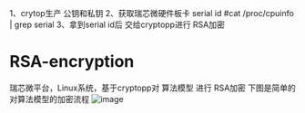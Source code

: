 1、crytop生产 公钥和私钥
2、获取瑞芯微硬件板卡 serial id
#cat /proc/cpuinfo | grep serial
3、拿到serial id后 交给cryptopp进行 RSA加密

# RSA-encryption
瑞芯微平台，Linux系统，基于cryptopp对 算法模型 进行 RSA加密 
下图是简单的对算法模型的加密流程
![image](https://user-images.githubusercontent.com/24950840/236977848-4a1a678c-dfc9-49dd-a0a6-2aed3a300e8b.png)

